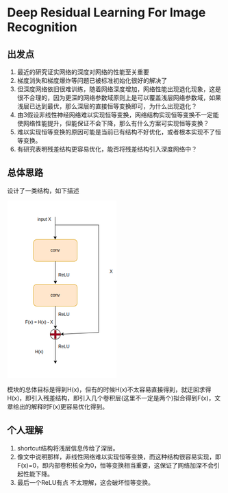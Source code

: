 # Deep Residual Learning For Image Recognition



## 出发点

1. 最近的研究证实网络的深度对网络的性能至关重要
2. 梯度消失和梯度爆炸等问题已被标准初始化很好的解决了
3. 但深度网络依旧很难训练，随着网络深度增加，网络性能出现退化现象，这是很不合理的，因为更深的网络参数域原则上是可以覆盖浅层网络参数域，如果浅层已达到最优，那么深层的直接恒等变换即可，为什么出现退化？
4. 由3假设非线性神经网络难以实现恒等变换，网络结构实现恒等变换不一定能使网络性能提升，但能保证不会下降，那么有什么方案可实现恒等变换？
5. 难以实现恒等变换的原因可能是当前已有结构不好优化，或者根本实现不了恒等变换。
6. 有研究表明残差结构更容易优化，能否将残差结构引入深度网络中？



## 总体思路

设计了一类结构，如下描述

![image-20220331174404649](./resnet.png)

模块的总体目标是得到H(x)，但有的时候H(x)不太容易直接得到，就迂回求得H(x)，即引入残差结构，即引入几个卷积层(这里不一定是两个)拟合得到F(x)，文章给出的解释时F(x)更容易优化得到。



## 个人理解

1. shortcut结构将浅层信息传给了深层。
2. 像文中说明那样，非线性网络难以实现恒等变换，而这种结构很容易实现，即F(x)=0，即内部卷积核全为0，恒等变换相当重要，这保证了网络加深不会引起性能下降。
3. 最后一个ReLU有点 不太理解，这会破坏恒等变换。
